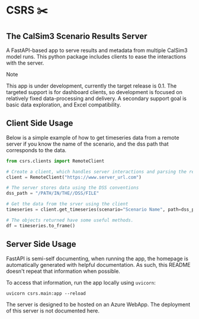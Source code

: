# CSRS :scissors:

## The CalSim3 Scenario Results Server

A FastAPI-based app to serve results and metadata from multiple CalSim3 model runs. This python package includes clients to ease the interactions with the server.

> [!NOTE]
> This app is under development, currently the target release is 0.1.
> The targeted support is for dashboard clients, so development is focused on relatively fixed data-processing and delivery.
> A secondary support goal is basic data exploration, and Excel compatibility.

## Client Side Usage

Below is a simple example of how to get timeseries data from a remote server if you know the name of the scenario, and the dss path that corresponds to the data.

```python
from csrs.clients import RemoteClient

# Create a client, which handles server interactions and parsing the response
client = RemoteClient("https://www.server_url.com")

# The server stores data using the DSS conventions
dss_path = "/PATH/IN/THE//DSS/FILE"

# Get the data from the srver using the client
timeseries = client.get_timeseries(scenario="Scenario Name", path=dss_path)

# The objects returned have some useful methods.
df = timeseries.to_frame()
```

## Server Side Usage

FastAPI is semi-self documenting, when running the app, the homepage is automatically generated with helpful documentation. As such, this README doesn't repeat that information when possible.

To access that information, run the app locally using `uvicorn`:

```uvicorn csrs.main:app --reload```

The server is designed to be hosted on an Azure WebApp. The deployment of this server is not documented here.
